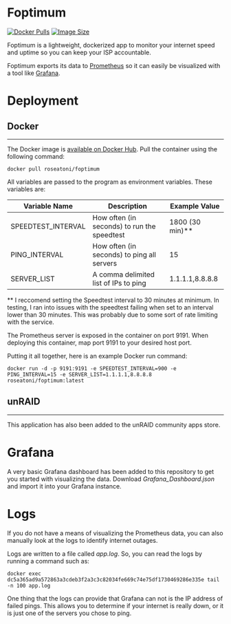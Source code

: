 # Foptimum

[![Docker Pulls](https://badgen.net/docker/pulls/roseatoni/foptimum?icon=docker&label=pulls)](https://hub.docker.com/r/roseatoni/foptimum)
[![Image Size](https://badgen.net/docker/size/roseatoni/foptimum?icon=docker&label=size)](https://hub.docker.com/r/roseatoni/foptimum)

Foptimum is a lightweight, dockerized app to monitor your internet speed and uptime so you can keep your ISP accountable.

Foptimum exports its data to [Prometheus](https://prometheus.io/docs/introduction/overview/) so it can easily be visualized with a tool like [Grafana](https://grafana.com/).

# Deployment

## Docker

---

The Docker image is [available on Docker Hub](https://hub.docker.com/r/roseatoni/foptimum). Pull the container using the following command:

```
docker pull roseatoni/foptimum
```

All variables are passed to the program as environment variables. These variables are:

| Variable Name      | Description                                 | Example Value   |
| ------------------ | ------------------------------------------- | --------------- |
| SPEEDTEST_INTERVAL | How often (in seconds) to run the speedtest | 1800 (30 min)** |
| PING_INTERVAL      | How often (in seconds) to ping all servers  | 15              |
| SERVER_LIST        | A comma delimited list of IPs to ping       | 1.1.1.1,8.8.8.8 |

\** I reccomend setting the Speedtest interval to 30 minutes at minimum. In testing, I ran into issues with the speedtest failing when set to an interval lower than 30 minutes. This was probably due to some sort of rate limiting with the service.

The Prometheus server is exposed in the container on port 9191. When deploying this container, map port 9191 to your desired host port.

Putting it all together, here is an example Docker run command:

```
docker run -d -p 9191:9191 -e SPEEDTEST_INTERVAL=900 -e PING_INTERVAL=15 -e SERVER_LIST=1.1.1.1,8.8.8.8 roseatoni/foptimum:latest
```

## unRAID

---

This application has also been added to the unRAID community apps store.

# Grafana

A very basic Grafana dashboard has been added to this repository to get you started with visualizing the data. Download _Grafana_Dashboard.json_ and import it into your Grafana instance.

# Logs

If you do not have a means of visualizing the Prometheus data, you can also manually look at the logs to identify internet outages.

Logs are written to a file called _app.log_. So, you can read the logs by running a command such as:

```
docker exec dc5a365ad9a572863a3cdeb3f2a3c3c82034fe669c74e75df1730469286e335e tail -n 100 app.log
```

One thing that the logs can provide that Grafana can not is the IP address of failed pings. This allows you to determine if your internet is really down, or it is just one of the servers you chose to ping.
